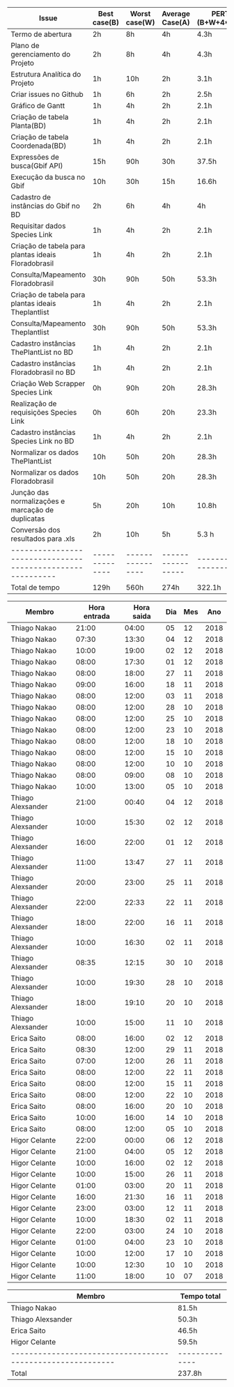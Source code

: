 | Issue                                                    | Best case(B) |  Worst case(W) | Average Case(A) | PERT (B+W+4*A)/6 | Tempo gasto |
|----------------------------------------------------------|--------------|----------------|-----------------|------------------|-------------|  
| Termo de abertura                                        | 2h           | 8h             | 4h              | 4.3h             | 4h          |    
| Plano de gerenciamento do Projeto                        | 2h           | 8h             | 4h              | 4.3h             | 3h          |
| Estrutura Analítica do Projeto                           | 1h           | 10h            | 2h              | 3.1h             | 2h          |
| Criar issues no Github                                   | 1h           | 6h             | 2h              | 2.5h             | 1h          |
| Gráfico de Gantt                                         | 1h           | 4h             | 2h              | 2.1h             | 2h          |
| Criação de tabela Planta(BD)                             | 1h           | 4h             | 2h              | 2.1h             | 3h          |
| Criação de tabela Coordenada(BD)                         | 1h           | 4h             | 2h              | 2.1h             | 2h          |
| Expressões de busca(Gbif API)                            | 15h          | 90h            | 30h             | 37.5h            | 6h          |
| Execução da busca no Gbif                                | 10h          | 30h            | 15h             | 16.6h            | 5h          |
| Cadastro de instâncias do Gbif no BD                     | 2h           | 6h             | 4h              | 4h               | 5h          |
| Requisitar dados Species Link                            | 1h           | 4h             | 2h              | 2.1h             | 2h          |
| Criação de tabela para plantas ideais Floradobrasil      | 1h           | 4h             | 2h              | 2.1h             | 0.4h        |
| Consulta/Mapeamento Floradobrasil                        | 30h          | 90h            | 50h             | 53.3h            | 90h         |
| Criação de tabela para plantas ideais Theplantlist       | 1h           | 4h             | 2h              | 2.1h             | 0.4h        |
| Consulta/Mapeamento Theplantlist                         | 30h          | 90h            | 50h             | 53.3h            | 20h         |
| Cadastro instâncias ThePlantList no BD                   | 1h           | 4h             | 2h              | 2.1h             | 2h          | 
| Cadastro instâncias Floradobrasil no BD                  | 1h           | 4h             | 2h              | 2.1h             | 3h          |
| Criação Web Scrapper Species Link                        | 0h           | 90h            | 20h             | 28.3h            | 5h          |
| Realização de requisições Species Link                   | 0h           | 60h            | 20h             | 23.3h            | 5h          |
| Cadastro instâncias Species Link no BD                   | 1h           | 4h             | 2h              | 2.1h             | 5h          |
| Normalizar os dados ThePlantList                         | 10h          | 50h            | 20h             | 28.3h            | 25h         |
| Normalizar os dados Floradobrasil                        | 10h          | 50h            | 20h             | 28.3h            | 28h         |
| Junção das normalizações e marcação de duplicatas        | 5h           | 20h            | 10h             | 10.8h            | 15h         |
| Conversão dos resultados para .xls                       | 2h           | 10h            | 5h              | 5.3 h            | 4h          |
|----------------------------------------------------------|--------------|----------------|-----------------|------------------|-------------|
| Total de tempo                                           | 129h         | 560h           | 274h            | 322.1h           | 237.8h      |


| Membro                                                   | Hora entrada |  Hora saida    | Dia | Mes | Ano |
|----------------------------------------------------------|--------------|----------------|-----|-----|-----|
|Thiago Nakao                                              | 21:00        | 04:00          | 05  | 12  |2018 |
|Thiago Nakao                                              | 07:30        | 13:30          | 04  | 12  |2018 | 
|Thiago Nakao                                              | 10:00        | 19:00          | 02  | 12  |2018 |
|Thiago Nakao                                              | 08:00        | 17:30          | 01  | 12  |2018 |
|Thiago Nakao                                              | 08:00        | 18:00          | 27  | 11  |2018 |
|Thiago Nakao                                              | 09:00        | 16:00          | 18  | 11  |2018 |
|Thiago Nakao                                              | 08:00        | 12:00          | 03  | 11  |2018 |
|Thiago Nakao                                              | 08:00        | 12:00          | 28  | 10  |2018 |
|Thiago Nakao                                              | 08:00        | 12:00          | 25  | 10  |2018 |
|Thiago Nakao                                              | 08:00        | 12:00          | 23  | 10  |2018 |
|Thiago Nakao                                              | 08:00        | 12:00          | 18  | 10  |2018 |
|Thiago Nakao                                              | 08:00        | 12:00          | 15  | 10  |2018 |
|Thiago Nakao                                              | 08:00        | 12:00          | 10  | 10  |2018 |
|Thiago Nakao                                              | 08:00        | 09:00          | 08  | 10  |2018 |
|Thiago Nakao                                              | 10:00        | 13:00          | 05  | 10  |2018 |
|Thiago Alexsander                                         | 21:00        | 00:40          | 04  | 12  |2018 |
|Thiago Alexsander                                         | 10:00        | 15:30          | 02  | 12  |2018 |
|Thiago Alexsander                                         | 16:00        | 22:00          | 01  | 12  |2018 | 
|Thiago Alexsander                                         | 11:00        | 13:47          | 27  | 11  |2018 |
|Thiago Alexsander                                         | 20:00        | 23:00          | 25  | 11  |2018 |
|Thiago Alexsander                                         | 22:00        | 22:33          | 22  | 11  |2018 |
|Thiago Alexsander                                         | 18:00        | 22:00          | 16  | 11  |2018 |
|Thiago Alexsander                                         | 10:00        | 16:30          | 02  | 11  |2018 | 
|Thiago Alexsander                                         | 08:35        | 12:15          | 30  | 10  |2018 |
|Thiago Alexsander                                         | 10:00        | 19:30          | 28  | 10  |2018 |
|Thiago Alexsander                                         | 18:00        | 19:10          | 20  | 10  |2018 |
|Thiago Alexsander                                         | 10:00        | 15:00          | 11  | 10  |2018 |
|Erica Saito                                               | 08:00        | 16:00          | 02  | 12  |2018 | 
|Erica Saito                                               | 08:30        | 12:00          | 29  | 11  |2018 |  
|Erica Saito                                               | 07:00        | 12:00          | 26  | 11  |2018 |
|Erica Saito                                               | 08:00        | 12:00          | 22  | 11  |2018 |
|Erica Saito                                               | 08:00        | 12:00          | 15  | 11  |2018 |
|Erica Saito                                               | 08:00        | 12:00          | 22  | 10  |2018 |
|Erica Saito                                               | 08:00        | 16:00          | 20  | 10  |2018 |
|Erica Saito                                               | 10:00        | 16:00          | 14  | 10  |2018 |
|Erica Saito                                               | 08:00        | 12:00          | 05  | 10  |2018 |
|Higor Celante                                             | 22:00        | 00:00          | 06  | 12  |2018 |  
|Higor Celante                                             | 21:00        | 04:00          | 05  | 12  |2018 |
|Higor Celante                                             | 10:00        | 16:00          | 02  | 12  |2018 |
|Higor Celante                                             | 10:00        | 15:00          | 26  | 11  |2018 |  
|Higor Celante                                             | 01:00        | 03:00          | 20  | 11  |2018 |
|Higor Celante                                             | 16:00        | 21:30          | 16  | 11  |2018 | 
|Higor Celante                                             | 23:00        | 03:00          | 12  | 11  |2018 |
|Higor Celante                                             | 10:00        | 18:30          | 02  | 11  |2018 |
|Higor Celante                                             | 22:00        | 03:00          | 24  | 10  |2018 |
|Higor Celante                                             | 01:00        | 04:00          | 23  | 10  |2018 |
|Higor Celante                                             | 10:00        | 12:00          | 17  | 10  |2018 |
|Higor Celante                                             | 10:00        | 12:30          | 10  | 10  |2018 |
|Higor Celante                                             | 11:00        | 18:00          | 10  | 07  |2018 |

| Membro                                                   | Tempo total  | 
|----------------------------------------------------------|--------------|
| Thiago Nakao                                             | 81.5h        |
| Thiago Alexsander                                        | 50.3h        |
| Erica Saito                                              | 46.5h        |
| Higor Celante                                            | 59.5h        |
|----------------------------------------------------------|--------------|
| Total                                                    | 237.8h       |
